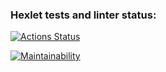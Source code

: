 ### Hexlet tests and linter status:
[![Actions Status](https://github.com/Tve1n/python-project-lvl1/actions/workflows/hexlet-check.yml/badge.svg)](https://github.com/Tve1n/python-project-lvl1/actions)


[![Maintainability](https://api.codeclimate.com/v1/badges/aea5faf39b332c01c7e2/maintainability)](https://codeclimate.com/github/Tve1n/python-project-lvl1/maintainability)

